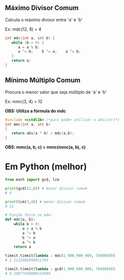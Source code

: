 
## Máximo Divisor Comum

Calcula o máximo divisor entre 'a' e 'b'

Ex: mdc(12, 8) = 4
```c++
int mdc(int a, int b) { 
   while (b > 0) { 
      a = a % b; 
      a ^= b;    b ^= a;    a ^= b;  
   }  
   return a; 
} 
```
## Mínimo Múltiplo Comum

Procura o menor valor que seja múltiplo de 'a' e 'b'

Ex: mmc(3, 4) = 12

**OBS: Utiliza a fórmula do mdc**

```c++
#include <cstdlib> /*para poder utilizar o abs(int)*/
int mmc(int a, int b)
{
   return abs(a * b) / mdc(a,b);
}
```
**OBS: mmc(a, b, c) = mmc(mmc(a, b), c)**


# Em Python (melhor)

```python
from math import gcd, lcm

print(gcd(12,8)) # maior divisor comum
# 4

print(lcm(3,4)) # menor divisor comum
# 12

# Função feita na mão:
def mdc(a, b):
    while b > 0:
        a = a % b
        a ^= b
        b ^= a
        a ^= b
    return a
    
timeit.timeit(lambda : mdc(1_000_000_009, 7649869))
# 2.1112466999911703

timeit.timeit(lambda : gcd(1_000_000_009, 7649869))
# 0.10977650000131689

```
